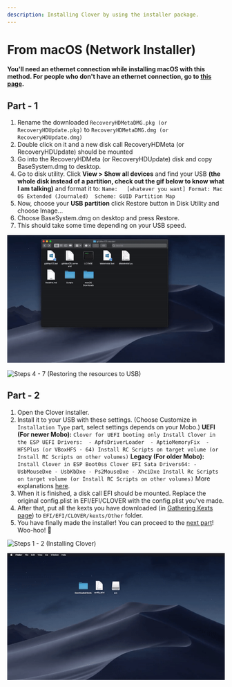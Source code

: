```yaml
---
description: Installing Clover by using the installer package.
---
```


# From macOS \(Network Installer\)

#### You'll need an ethernet connection while installing macOS with this method. For people who don't have an ethernet connection, go to [this page](from-macos-offline-installer.md).

## Part - 1

1. Rename the downloaded `RecoveryHDMetaDMG.pkg (or RecoveryHDUpdate.pkg)` to `RecoveryHDMetaDMG.dmg (or RecoveryHDUpdate.dmg)`
2. Double click on it and a new disk call RecoveryHDMeta \(or RecoveryHDUpdate\) should be mounted
3. Go into the RecoveryHDMeta \(or RecoveryHDUpdate\) disk and copy BaseSystem.dmg to desktop.
4. Go to disk utility. Click **View &gt; Show all devices** and find your USB **\(the whole disk instead of a partition, check out the gif below to know what I am talking\)** and format it to:  `Name:   [whatever you want] Format: Mac OS Extended (Journaled)  Scheme: GUID Partition Map`
5. Now, choose your **USB partition** click Restore button in Disk Utility and choose Image...
6. Choose BaseSystem.dmg on desktop and press Restore.
7. This should take some time depending on your USB speed.

![Steps 1 - 3 \(Extracting BaseSystem.dmg to Desktop\)](../../.gitbook/assets/ezgif-4-c4f2b894d040.gif)

![Steps 4 - 7 \(Restoring the resources to USB\)](../../.gitbook/assets/restoring-to-usb.gif)

## Part - 2

1. Open the Clover installer.
2. Install it to your USB with these settings. \(Choose Customize in `Installation Type` part, select settings depends on your Mobo.\) **UEFI \(For newer Mobo\):** `Clover for UEFI booting only Install Clover in the ESP UEFI Drivers:  - ApfsDriverLoader  - AptioMemoryFix  - HFSPlus (or VBoxHFS - 64) Install RC Scripts on target volume (or Install RC Scripts on other volumes)` **Legacy \(For older Mobo\):** `Install Clover in ESP Boot0ss Clover EFI Sata Drivers64: - UsbMouseDxe - UsbKbDxe - Ps2MouseDxe - XhciDxe Install Rc Scripts on target volume (or Install RC Scripts on other volumes)` More explanations [here](https://hackintosh.gitbook.io/-r-hackintosh-vanilla-desktop-guide/clover-setup).
3. When it is finished, a disk call EFI should be mounted. Replace the original config.plist in EFI/EFI/CLOVER with the config.plist you've made.
4. After that, put all the kexts you have downloaded \(in [Gathering Kexts page](../get-started/prerequisites/gathering-kexts.md)\) to `EFI/EFI/CLOVER/kexts/Other` folder.
5. You have finally made the installer! You can proceed to the [next part](../actual-installation-part-1.md)! Woo-hoo! 🥳 

![Steps 1 - 2 \(Installing Clover\)](../../.gitbook/assets/installing-clover.gif)

![Steps 3 - 4 \(Copy files to Clover\)](../../.gitbook/assets/ezgif-4-7eed77270d16.gif)

